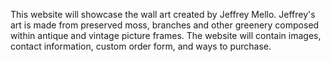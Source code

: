 This website will showcase the wall art created by Jeffrey Mello. Jeffrey's art is made from preserved moss, branches and other greenery composed within antique and vintage picture frames. The website will contain images, contact information, custom order form, and ways to purchase.